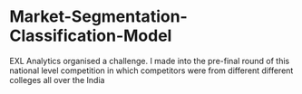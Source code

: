 # Market-Segmentation-Classification-Model
EXL Analytics organised a challenge. I made into the pre-final round of this national level competition in which competitors were from different different colleges all over the India

